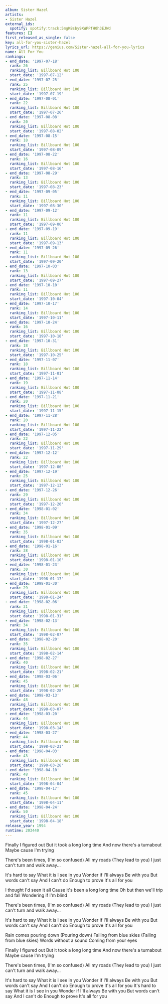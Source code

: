 ```yaml
---
album: Sister Hazel
artists:
- Sister Hazel
external_ids:
  spotify: spotify:track:5mgKBsby9XWPPfH0h3EJWd
features: []
first_released_as_single: false
key: all-for-you-sister-hazel
lyrics_url: https://genius.com/Sister-hazel-all-for-you-lyrics
name: All For You
rankings:
- end_date: '1997-07-18'
  rank: 26
  ranking_list: Billboard Hot 100
  start_date: '1997-07-12'
- end_date: '1997-07-25'
  rank: 25
  ranking_list: Billboard Hot 100
  start_date: '1997-07-19'
- end_date: '1997-08-01'
  rank: 22
  ranking_list: Billboard Hot 100
  start_date: '1997-07-26'
- end_date: '1997-08-08'
  rank: 20
  ranking_list: Billboard Hot 100
  start_date: '1997-08-02'
- end_date: '1997-08-15'
  rank: 18
  ranking_list: Billboard Hot 100
  start_date: '1997-08-09'
- end_date: '1997-08-22'
  rank: 16
  ranking_list: Billboard Hot 100
  start_date: '1997-08-16'
- end_date: '1997-08-29'
  rank: 13
  ranking_list: Billboard Hot 100
  start_date: '1997-08-23'
- end_date: '1997-09-05'
  rank: 11
  ranking_list: Billboard Hot 100
  start_date: '1997-08-30'
- end_date: '1997-09-12'
  rank: 11
  ranking_list: Billboard Hot 100
  start_date: '1997-09-06'
- end_date: '1997-09-19'
  rank: 11
  ranking_list: Billboard Hot 100
  start_date: '1997-09-13'
- end_date: '1997-09-26'
  rank: 11
  ranking_list: Billboard Hot 100
  start_date: '1997-09-20'
- end_date: '1997-10-03'
  rank: 13
  ranking_list: Billboard Hot 100
  start_date: '1997-09-27'
- end_date: '1997-10-10'
  rank: 11
  ranking_list: Billboard Hot 100
  start_date: '1997-10-04'
- end_date: '1997-10-17'
  rank: 14
  ranking_list: Billboard Hot 100
  start_date: '1997-10-11'
- end_date: '1997-10-24'
  rank: 16
  ranking_list: Billboard Hot 100
  start_date: '1997-10-18'
- end_date: '1997-10-31'
  rank: 18
  ranking_list: Billboard Hot 100
  start_date: '1997-10-25'
- end_date: '1997-11-07'
  rank: 18
  ranking_list: Billboard Hot 100
  start_date: '1997-11-01'
- end_date: '1997-11-14'
  rank: 19
  ranking_list: Billboard Hot 100
  start_date: '1997-11-08'
- end_date: '1997-11-21'
  rank: 20
  ranking_list: Billboard Hot 100
  start_date: '1997-11-15'
- end_date: '1997-11-28'
  rank: 20
  ranking_list: Billboard Hot 100
  start_date: '1997-11-22'
- end_date: '1997-12-05'
  rank: 22
  ranking_list: Billboard Hot 100
  start_date: '1997-11-29'
- end_date: '1997-12-12'
  rank: 22
  ranking_list: Billboard Hot 100
  start_date: '1997-12-06'
- end_date: '1997-12-19'
  rank: 25
  ranking_list: Billboard Hot 100
  start_date: '1997-12-13'
- end_date: '1997-12-26'
  rank: 29
  ranking_list: Billboard Hot 100
  start_date: '1997-12-20'
- end_date: '1998-01-02'
  rank: 34
  ranking_list: Billboard Hot 100
  start_date: '1997-12-27'
- end_date: '1998-01-09'
  rank: 35
  ranking_list: Billboard Hot 100
  start_date: '1998-01-03'
- end_date: '1998-01-16'
  rank: 38
  ranking_list: Billboard Hot 100
  start_date: '1998-01-10'
- end_date: '1998-01-23'
  rank: 30
  ranking_list: Billboard Hot 100
  start_date: '1998-01-17'
- end_date: '1998-01-30'
  rank: 29
  ranking_list: Billboard Hot 100
  start_date: '1998-01-24'
- end_date: '1998-02-06'
  rank: 31
  ranking_list: Billboard Hot 100
  start_date: '1998-01-31'
- end_date: '1998-02-13'
  rank: 34
  ranking_list: Billboard Hot 100
  start_date: '1998-02-07'
- end_date: '1998-02-20'
  rank: 35
  ranking_list: Billboard Hot 100
  start_date: '1998-02-14'
- end_date: '1998-02-27'
  rank: 40
  ranking_list: Billboard Hot 100
  start_date: '1998-02-21'
- end_date: '1998-03-06'
  rank: 45
  ranking_list: Billboard Hot 100
  start_date: '1998-02-28'
- end_date: '1998-03-13'
  rank: 48
  ranking_list: Billboard Hot 100
  start_date: '1998-03-07'
- end_date: '1998-03-20'
  rank: 44
  ranking_list: Billboard Hot 100
  start_date: '1998-03-14'
- end_date: '1998-03-27'
  rank: 44
  ranking_list: Billboard Hot 100
  start_date: '1998-03-21'
- end_date: '1998-04-03'
  rank: 43
  ranking_list: Billboard Hot 100
  start_date: '1998-03-28'
- end_date: '1998-04-10'
  rank: 48
  ranking_list: Billboard Hot 100
  start_date: '1998-04-04'
- end_date: '1998-04-17'
  rank: 45
  ranking_list: Billboard Hot 100
  start_date: '1998-04-11'
- end_date: '1998-04-24'
  rank: 50
  ranking_list: Billboard Hot 100
  start_date: '1998-04-18'
release_year: 1994
runtime: 203440
---
```

Finally I figured out
But it took a long long time
And now there's a turnabout
Maybe cause I'm trying


There's been times, (I'm so confused)
All my roads (They lead to you)
I just can't turn and walk away...


It's hard to say
What it is I see in you
Wonder if I'll always
Be with you
But words can't say
And I can't do
Enough to prove
It's all for you


I thought I'd seen it all
Cause it's been a long long time
Oh but then we'll trip and fall
Wondering if I'm blind


There's been times, (I'm so confused)
All my roads (They lead to you)
I just can't turn and walk away...


It's hard to say
What it is I see in you
Wonder if I'll always
Be with you
But words can't say
And I can't do
Enough to prove
It's all for you


Rain comes pouring down (Pouring down)
Falling from blue skies (Falling from blue skies)
Words without a sound
Coming from your eyes


Finally I figured out
But it took a long long time
And now there's a turnabout
Maybe cause I'm trying


There's been times, (I'm so confused)
All my roads (They lead to you)
I just can't turn and walk away...


It's hard to say
What it is I see in you
Wonder if I'll always
Be with you
But words can't say
And I can't do
Enough to prove
It's all for you
It's hard to say
What it is I see in you
Wonder if I'll always
Be with you
But words can't say
And I can't do
Enough to prove
It's all for you
